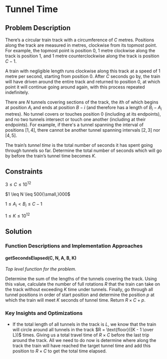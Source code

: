# Tunnel Time

## Problem Description

There’s a circular train track with a circumference of $C$ metres. Positions along the track are measured in metres, clockwise from its topmost point. For example, the topmost point is position $0$, $1$ metre clockwise along the track is position $1$, and $1$ metre counterclockwise along the track is position $C - 1$.

A train with negligible length runs clockwise along this track at a speed of $1$ metre per second, starting from position $0$. After $C$ seconds go by, the train will have driven around the entire track and returned to position $0$, at which point it will continue going around again, with this process repeated indefinitely.

There are $N$ tunnels covering sections of the track, the $i\text{th}$ of which begins at position $A_i$ and ends at position $B-i$ (and therefore has a length of $B_i - A_i$ metres). No tunnel covers or touches position $0$ (including at its endpoints), and no two tunnels intersect or touch one another (including at their endpoints). For example, if there's a tunnel spanning the interval of positions 
$[1,4]$, there cannot be another tunnel spanning intervals $[2,3]$ nor $[4,5]$.

The train’s *tunnel time* is the total number of seconds it has spent going through tunnels so far. Determine the total number of seconds which will go by before the train’s tunnel time becomes $K$.

## Constraints

$3 \leq C \leq 10^{12}$

$1 \leq N \leq 500{\small,}000$

$1 \leq A_i < B_i \leq C - 1$

$1 \leq K \leq 10^{12}$

## Solution

### Function Descriptions and Implementation Approaches

#### getSecondsElapsed(C, N, A, B, K)

*Top level function for the problem.*

Determine the sum of the lengths of the tunnels covering the track. Using this value, calculate the number of full rotations $R$ that the train can take on the track without exceeding $K$ time under tunnels. Finally, go through all tunnel positions in order of start position and determine the position $p$ at which the train will meet $K$ seconds of tunnel time. Return $R \times C + p$.

### Key Insights and Optimizations

- If the total length of all tunnels in the track is $L$, we know that the train will circle around all tunnels in the track $R = \text{floor}({K - 1 \over L})$ times. Giving us a total travel time of $R \times C$ before the last trip around the track. All we need to do now is determine where along the track the train will have reached the target tunnel time and add this position to $R \times C$ to get the total time elapsed.